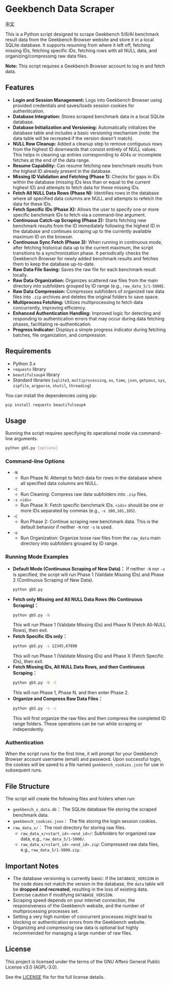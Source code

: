 # Geekbench Data Scraper

[中文](README-zh.md)

This is a Python script designed to scrape Geekbench 5/6/AI benchmark result data from the Geekbench Browser website and store it in a local SQLite database. It supports resuming from where it left off, fetching missing IDs, fetching specific IDs, fetching rows with all NULL data, and organizing/compressing raw data files.

**Note:** This script requires a Geekbench Browser account to log in and fetch data.

## Features

* **Login and Session Management:** Logs into Geekbench Browser using provided credentials and saves/loads session cookies for authentication.
* **Database Integration:** Stores scraped benchmark data in a local SQLite database.
* **Database Initialization and Versioning:** Automatically initializes the database table and includes a basic versioning mechanism (note: the data table will be recreated if the version doesn't match).
* **NULL Row Cleanup:** Added a cleanup step to remove contiguous rows from the highest ID downwards that consist entirely of NULL values. This helps in cleaning up entries corresponding to 404s or incomplete fetches at the end of the data range.
* **Resume Capability:** Can resume fetching new benchmark results from the highest ID already present in the database.
* **Missing ID Validation and Fetching (Phase 1):** Checks for gaps in IDs within the database (missing IDs less than or equal to the current highest ID) and attempts to fetch data for these missing IDs.
* **Fetch All NULL Data Rows (Phase N):** Identifies rows in the database where all specified data columns are NULL and attempts to refetch the data for these IDs.
* **Fetch Specific IDs (Phase X):** Allows the user to specify one or more specific benchmark IDs to fetch via a command-line argument.
* **Continuous Catch-up Scraping (Phase 2):** Starts fetching new benchmark results from the ID immediately following the highest ID in the database and continues scraping up to the currently available maximum ID on the browser.
* **Continuous Sync Fetch (Phase 3):** When running in continuous mode, after fetching historical data up to the current maximum, the script transitions to a synchronization phase. It periodically checks the Geekbench Browser for newly added benchmark results and fetches them to keep the database up-to-date.
* **Raw Data File Saving:** Saves the raw file for each benchmark result locally.
* **Raw Data Organization:** Organizes scattered raw files from the main directory into subfolders grouped by ID range (e.g., `raw_data_5/1-5000`).
* **Raw Data Compression:** Compresses subfolders of organized raw data files into `.zip` archives and deletes the original folders to save space.
* **Multiprocess Fetching:** Utilizes multiprocessing to fetch data concurrently, improving efficiency.
* **Enhanced Authentication Handling:** Improved logic for detecting and responding to authentication errors that may occur during data fetching phases, facilitating re-authentication.
* **Progress Indicator:** Displays a simple progress indicator during fetching batches, file organization, and compression.

## Requirements

* Python 3.x
* `requests` library
* `beautifulsoup4` library
* Standard libraries (`sqlite3`, `multiprocessing`, `os`, `time`, `json`, `getpass`, `sys`, `zipfile`, `argparse`, `shutil`, `threading`)

You can install the dependencies using pip:

```bash
pip install requests beautifulsoup4
```

## Usage

Running the script requires specifying its operational mode via command-line arguments.

```bash
python gb5.py [options]
```

### Command-line Options

* `-N`
    * Run Phase N: Attempt to fetch data for rows in the database where all specified data columns are NULL.
* `-c`
    * Run Cleaning: Compress raw data subfolders into `.zip` files.
* `-s <ids>`
    * Run Phase X: Fetch specific benchmark IDs. `<ids>` should be one or more IDs separated by commas (e.g., `-s 100,101,105`).
* `-C`
    * Run Phase 2: Continue scraping new benchmark data. This is the default behavior if neither `-N` nor `-s` is used.
* `-o`
    * Run Organization: Organize loose raw files from the `raw_data` main directory into subfolders grouped by ID range.

### Running Mode Examples

* **Default Mode (Continuous Scraping of New Data)：** If neither `-N` nor `-s` is specified, the script will run Phase 1 (Validate Missing IDs) and Phase 2 (Continuous Scraping of New Data).
    ```bash
    python gb5.py
    ```
* **Fetch only Missing and All NULL Data Rows (No Continuous Scraping)：**
    ```bash
    python gb5.py -N
    ```
    This will run Phase 1 (Validate Missing IDs) and Phase N (Fetch All-NULL Rows), then exit.
* **Fetch Specific IDs only：**
    ```bash
    python gb5.py -s 12345,67890
    ```
    This will run Phase 1 (Validate Missing IDs) and Phase X (Fetch Specific IDs), then exit.
* **Fetch Missing IDs, All NULL Data Rows, and then Continuous Scraping：**
    ```bash
    python gb5.py -N -C
    ```
    This will run Phase 1, Phase N, and then enter Phase 2.
* **Organize and Compress Raw Data Files：**
    ```bash
    python gb5.py -o -c
    ```
    This will first organize the raw files and then compress the completed ID range folders. These operations can be run while scraping or independently.

### Authentication

When the script runs for the first time, it will prompt for your Geekbench Browser account username (email) and password. Upon successful login, the cookies will be saved to a file named `geekbench_cookies.json` for use in subsequent runs.

## File Structure

The script will create the following files and folders when run:

* `geekbench_x_data.db`： The SQLite database file storing the scraped benchmark data.
* `geekbench_cookies.json`： The file storing the login session cookies.
* `raw_data_x/`： The root directory for storing raw files.
    * `raw_data_x/<start_id>-<end_id>/`: Subfolders for organized raw data, e.g., `raw_data_5/1-5000/`.
    * `raw_data_x/<start_id>-<end_id>.zip`: Compressed raw data files, e.g., `raw_data_5/1-5000.zip`.

## Important Notes

* The database versioning is currently basic: if the `DATABASE_VERSION` in the code does not match the version in the database, the `data` table will be **dropped and recreated**, resulting in the loss of existing data. Exercise caution if modifying `DATABASE_VERSION`.
* Scraping speed depends on your internet connection, the responsiveness of the Geekbench website, and the number of multiprocessing processes set.
* Setting a very high number of concurrent processes might lead to blocking or authentication errors from the Geekbench website.
* Organizing and compressing raw data is optional but highly recommended for managing a large number of raw files.

## License

This project is licensed under the terms of the GNU Affero General Public License v3.0 (AGPL-3.0).

See the [LICENSE](LICENSE) file for the full license details.
